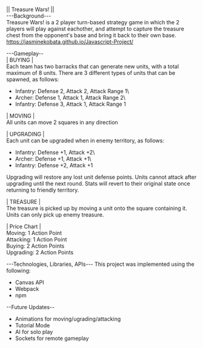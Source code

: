|| Treasure Wars! ||\
---Background---\
Treasure Wars! is a 2 player turn-based strategy game in which the 2 players will play against eachother, and attempt to capture the treasure chest from the opponent's base and bring it back to their own base.\
https://jasminekobata.github.io/Javascript-Project/

---Gameplay--\
| BUYING |\
Each team has two barracks that can generate new units, with a total maximum of 8 units.
There are 3 different types of units that can be spawned, as follows:

- Infantry:	Defense 2, Attack 2, Attack Range 1\
- Archer:	Defense 1, Attack 1, Attack Range 2\
- Infantry:	Defense 3, Attack 1, Attack Range 1

| MOVING |\
All units can move 2 squares in any direction

| UPGRADING |\
Each unit can be upgraded when in enemy territory, as follows:

- Infantry:	Defense +1, Attack +2\
- Archer:	Defense +1, Attack +1\
- Infantry:	Defense +2, Attack +1

Upgrading will restore any lost unit defense points. Units cannot attack after upgrading until the next round. Stats will revert to their original state once returning to friendly territory.

| TREASURE |\
The treasure is picked up by moving a unit onto the square containing it. Units can only pick up enemy treasure.

| Price Chart |\
Moving:		1 Action Point\
Attacking:	1 Action Point\
Buying:		2 Action Points\
Upgrading:	2 Action Points


---Technologies, Libraries, APIs---
This project was implemented using the following:

- Canvas API
- Webpack
- npm

--Future Updates--
- Animations for moving/ugrading/attacking
- Tutorial Mode
- AI for solo play
- Sockets for remote gameplay
